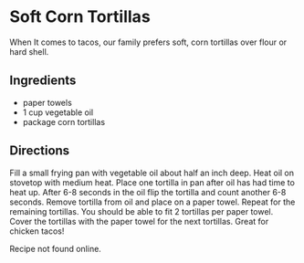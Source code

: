 Soft Corn Tortillas
===================
When It comes to tacos, our family prefers soft,
corn tortillas over flour or hard shell. 

Ingredients
-----------
* paper towels
* 1 cup vegetable oil
* package corn tortillas

Directions
----------
Fill a small frying pan with vegetable oil about half an inch deep. Heat oil on
stovetop with medium heat. Place one tortilla in pan after oil has had time to
heat up. After 6-8 seconds in the oil flip the tortilla and count another 6-8
seconds. Remove tortilla from oil and place on a paper towel. Repeat for the
remaining tortillas. You should be able to fit 2 tortillas per paper towel.
Cover the tortillas with the paper towel for the next tortillas. Great for
chicken tacos!


Recipe not found online.
